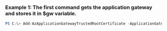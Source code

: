 ### Example 1: The first command gets the application gateway and stores it in $gw variable.
```powershell
PS C:\> Add-AzApplicationGatewayTrustedRootCertificate -ApplicationGateway $gw -CertificateFile .\rootCA.cer -Name $certName
```

